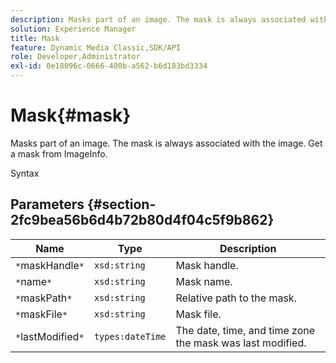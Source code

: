 ```yaml
---
description: Masks part of an image. The mask is always associated with the image. Get a mask from ImageInfo.
solution: Experience Manager
title: Mask
feature: Dynamic Media Classic,SDK/API
role: Developer,Administrator
exl-id: 0e18096c-0666-400b-a562-b6d183bd3334
---
```

# Mask{#mask}

Masks part of an image. The mask is always associated with the image. Get a mask from ImageInfo.

 Syntax 

## Parameters {#section-2fc9bea56b6d4b72b80d4f04c5f9b862}

|  Name  | Type  | Description  |
|---|---|---|
|  `*`maskHandle`*`  | `xsd:string`  | Mask handle.  |
|  `*`name`*`  | `xsd:string`  | Mask name.  |
|  `*`maskPath`*`  | `xsd:string`  | Relative path to the mask.  |
|  `*`maskFile`*`  | `xsd:string`  | Mask file.  |
|  `*`lastModified`*`  | `types:dateTime`  | The date, time, and time zone the mask was last modified.  |
